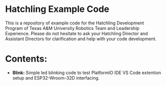 # Hatchling Example Code

This is a repository of example code for the Hatchling Development Program of Texas A&M University Robotics Team and Leadership Experience. Please do not hesitate to ask your Hatchling Director and Assistant Directors for clarification and help with your code development.

# Contents:

- **Blink:** Simple led blinking code to test PlatformIO IDE VS Code extention setup and ESP32-Wroom-32D interfacing.
